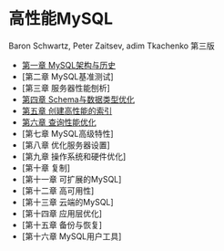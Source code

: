# 高性能MySQL

Baron Schwartz, Peter Zaitsev, adim Tkachenko  第三版

- [第一章 MySQL架构与历史](chapter1.md)
- [第二章 MySQL基准测试]
- [第三章 服务器性能刨析]
- [第四章 Schema与数据类型优化](chapter4.md)
- [第五章 创建高性能的索引](chapter5.md)
- [第六章 查询性能优化](chapter6.md)
- [第七章 MySQL高级特性]
- [第八章 优化服务器设置]
- [第九章 操作系统和硬件优化]
- [第十章 复制]
- [第十一章 可扩展的MySQL]
- [第十二章 高可用性]
- [第十三章 云端的MySQL]
- [第十四章 应用层优化]
- [第十五章 备份与恢复]
- [第十六章 MySQL用户工具]

